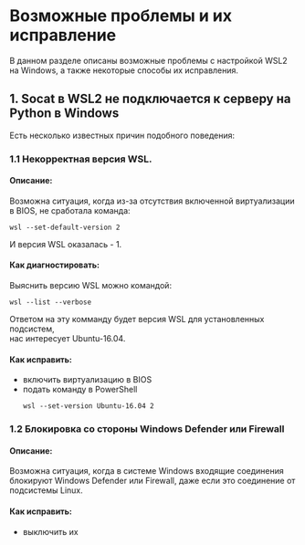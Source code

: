 # Возможные проблемы и их исправление

В данном разделе описаны возможные проблемы с настройкой WSL2 на Windows, а также некоторые способы их исправления.

## 1. Socat в WSL2 не подключается к серверу на Python в Windows
Есть несколько известных причин подобного поведения:

### 1.1 Некорректная версия WSL.  
#### Описание:
Возможна ситуация, когда из-за отсутствия включенной виртуализации в BIOS, не сработала команда:
```
wsl --set-default-version 2
```
И версия WSL оказалась - 1.

#### Как диагностировать:
Выяснить версию WSL можно командой:
```
wsl --list --verbose
```
Ответом на эту комманду будет версия WSL для установленных подсистем,  
нас интересует Ubuntu-16.04.

#### Как исправить:
- включить виртуализацию в BIOS
- подать команду в PowerShell  
  ```
  wsl --set-version Ubuntu-16.04 2
  ```

### 1.2 Блокировка со стороны Windows Defender или Firewall
#### Описание:
Возможна ситуация, когда в системе Windows входящие соединения блокируют Windows Defender или Firewall, даже если это соединение от подсистемы Linux.

#### Как исправить:
  - выключить их